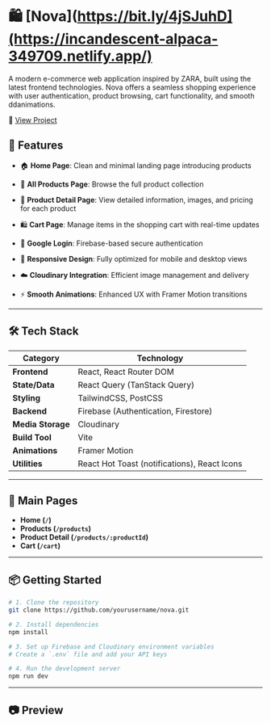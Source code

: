 # 🛍️ [Nova](https://bit.ly/4jSJuhD](https://incandescent-alpaca-349709.netlify.app/)  

A modern e-commerce web application inspired by ZARA, built using the latest frontend technologies.
Nova offers a seamless shopping experience with user authentication, product browsing, cart functionality, and smooth ddanimations.

🔗 [View Project](https://incandescent-alpaca-349709.netlify.app/)



## 🚀 Features

- 🏠 **Home Page**: Clean and minimal landing page introducing products
  
- 🛒 **All Products Page**: Browse the full product collection
  
- 📄 **Product Detail Page**: View detailed information, images, and pricing for each product
  
- 🛍 **Cart Page**: Manage items in the shopping cart with real-time updates
  
- 🔐 **Google Login**: Firebase-based secure authentication
  
- 📱 **Responsive Design**: Fully optimized for mobile and desktop views
  
- ☁️ **Cloudinary Integration**: Efficient image management and delivery
  
- ⚡ **Smooth Animations**: Enhanced UX with Framer Motion transitions

---

## 🛠️ Tech Stack

| Category         | Technology                           |
|------------------|--------------------------------------|
| **Frontend**     | React, React Router DOM              |
| **State/Data**   | React Query (TanStack Query)         |
| **Styling**      | TailwindCSS, PostCSS                 |
| **Backend**      | Firebase (Authentication, Firestore)|
| **Media Storage**| Cloudinary                          |
| **Build Tool**   | Vite                                 |
| **Animations**   | Framer Motion                        |
| **Utilities**    | React Hot Toast (notifications), React Icons |

---

## 📂 Main Pages

- **Home (`/`)**  
- **Products (`/products`)**  
- **Product Detail (`/products/:productId`)**  
- **Cart (`/cart`)**

---

## 📦 Getting Started

```bash
# 1. Clone the repository
git clone https://github.com/yourusername/nova.git

# 2. Install dependencies
npm install

# 3. Set up Firebase and Cloudinary environment variables
# Create a `.env` file and add your API keys

# 4. Run the development server
npm run dev
```

---

## 📷 Preview



